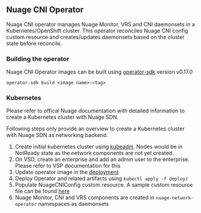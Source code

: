 ## Nuage CNI Operator

Nuage CNI operator manages Nuage Monitor, VRS and CNI daemonsets in a Kubernetes/OpenShift cluster. This operator reconciles Nuage CNI config custom resource and creates/updates daemonsets based on the cluster state before reconcile.

### Building the operator

Nuage CNI Operator images can be built using [operator-sdk](https://github.com/operator-framework/operator-sdk) version v0.17.0

    operator-sdk build <image name>:<tag>

### Kubernetes

Please refer to offical Nuage documentation with detailed information to create a Kubernetes cluster with Nuage SDN.

Following steps only provide an overview to create a Kubernetes cluster with Nuage SDN as networking backend. 

1. Create initial kubernetes cluster using [kubeadm](https://kubernetes.io/docs/setup/production-environment/tools/kubeadm/create-cluster-kubeadm/). Nodes would be in NotReady state as the network components are not yet created.
2. On VSD, create an enterprise and add an admin user to the enterprise. Please refer to VSP documentation for this
3. Update operator image in the [deployment](./deploy/005-operator.yaml)
4. Deploy Operator and related artifacts using `kubectl apply -f deploy/`
5. Populate NuageCNIConfig custom resource. A sample custom resource file can be found [here](./deploy/crds/operator_v1alpha1_nuagecniconfig_cr.yaml)
6. Nuage Monitor, CNI and VRS components are created in `nuage-network-operator` namespaces as daemonsets
